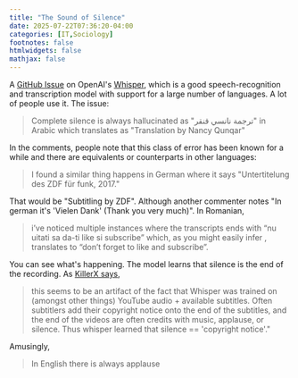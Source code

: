 ```yaml
---
title: "The Sound of Silence"
date: 2025-07-22T07:36:20-04:00
categories: [IT,Sociology]
footnotes: false
htmlwidgets: false
mathjax: false
---
```


A [GitHub Issue](https://github.com/openai/whisper/discussions/2608) on OpenAI's [Whisper](https://github.com/openai/whisper), which is a good speech-recognition and transcription model with support for a large number of languages. A lot of people use it. The issue: 

> Complete silence is always hallucinated as "ترجمة نانسي قنقر" in Arabic which translates as "Translation by Nancy Qunqar"

In the comments, people note that this class of error has been known for a while and there are equivalents or counterparts in other languages: 

> I found a similar thing happens in German where it says "Untertitelung des ZDF für funk, 2017." 

That would be "Subtitling by ZDF". Although another commenter notes "In german it's 'Vielen Dank' (Thank you very much)". In Romanian,

> i’ve noticed multiple instances where the transcripts ends with “nu uitati sa da-ti like si subscribe” which, as you might easily infer , translates to “don’t forget to like and subscribe”.

You can see what's happening. The model learns that silence is the end of the recording. As [KillerX says](https://github.com/openai/whisper/discussions/2608#discussioncomment-13842561), 

> this seems to be an artifact of the fact that Whisper was trained on (amongst other things) YouTube audio + available subtitles. Often subtitlers add their copyright notice onto the end of the subtitles, and the end of the videos are often credits with music, applause, or silence. Thus whisper learned that silence == 'copyright notice'."

Amusingly, 

> In English there is always applause



